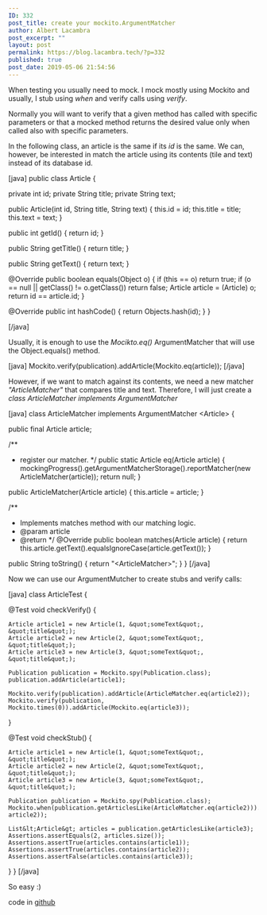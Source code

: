 ```yaml
---
ID: 332
post_title: create your mockito.ArgumentMatcher
author: Albert Lacambra
post_excerpt: ""
layout: post
permalink: https://blog.lacambra.tech/?p=332
published: true
post_date: 2019-05-06 21:54:56
---
```

When testing you usually need to mock. I mock mostly using Mockito and usually, I stub using <em>when</em> and verify calls using <em>verify</em>.

Normally you will want to verify that a given method has called with specific parameters or that a mocked method returns the desired value only when called also with specific parameters.

In the following class, an article is the same if its <em>id</em> is the same. We can, however, be interested in match the article using its contents (tile and text) instead of its database id.

[java]
public class Article {

  private int id;
  private String title;
  private String text;

  public Article(int id, String title, String text) {
    this.id = id;
    this.title = title;
    this.text = text;
  }

  public int getId() {
    return id;
  }

  public String getTitle() {
    return title;
  }

  public String getText() {
    return text;
  }

  @Override
  public boolean equals(Object o) {
    if (this == o) return true;
    if (o == null || getClass() != o.getClass()) return false;
    Article article = (Article) o;
    return id == article.id;
  }

  @Override
  public int hashCode() {
    return Objects.hash(id);
  }
}

[/java]

Usually, it is enough to use the <em>Mocikto.eq()</em> ArgumentMatcher that will use the Object.equals() method.

[java]
 Mockito.verify(publication).addArticle(Mockito.eq(article));
[/java]

However, if we want to match against its contents, we need a new matcher <em>"ArticleMatcher"</em> that compares title and text. Therefore, I will just create a <em>class ArticleMatcher implements ArgumentMatcher<Article></em>

<article>

[java]
class ArticleMatcher implements ArgumentMatcher
&lt;Article&gt; {

  public final Article article;

  /**
   * register our matcher.
   */
  public static Article eq(Article article) {
    mockingProgress().getArgumentMatcherStorage().reportMatcher(new ArticleMatcher(article));
    return null;
  }

  public ArticleMatcher(Article article) {
    this.article = article;
  }

  /**
   * Implements matches method with our matching logic.
   * @param article
   * @return
   */
  @Override
  public boolean matches(Article article) {
    return this.article.getText().equalsIgnoreCase(article.getText());
  }

  public String toString() {
    return &quot;&lt;ArticleMatcher&gt;&quot;;
  }
}
[/java]

Now we can use our ArgumentMutcher to create stubs and verify calls:

[java]
class ArticleTest {

  @Test
  void checkVerify() {

    Article article1 = new Article(1, &quot;someText&quot;, &quot;title&quot;);
    Article article2 = new Article(2, &quot;someText&quot;, &quot;title&quot;);
    Article article3 = new Article(3, &quot;someText&quot;, &quot;title&quot;);

    Publication publication = Mockito.spy(Publication.class);
    publication.addArticle(article1);

    Mockito.verify(publication).addArticle(ArticleMatcher.eq(article2));
    Mockito.verify(publication, Mockito.times(0)).addArticle(Mockito.eq(article3));

  }

  @Test
  void checkStub() {

    Article article1 = new Article(1, &quot;someText&quot;, &quot;title&quot;);
    Article article2 = new Article(2, &quot;someText&quot;, &quot;title&quot;);
    Article article3 = new Article(3, &quot;someText&quot;, &quot;title&quot;);

    Publication publication = Mockito.spy(Publication.class);
    Mockito.when(publication.getArticlesLike(ArticleMatcher.eq(article2))).thenReturn(Arrays.asList(article1, article2));

    List&lt;Article&gt; articles = publication.getArticlesLike(article3);
    Assertions.assertEquals(2, articles.size());
    Assertions.assertTrue(articles.contains(article1));
    Assertions.assertTrue(articles.contains(article2));
    Assertions.assertFalse(articles.contains(article3));
  }
}
[/java]

So easy :)

code in <a href="https://github.com/alacambra/blogs-posts-code/blob/master/matchers/src/test/java/tech/lacambla/blog/examples/matchers/ArticleTest.java">github</a>